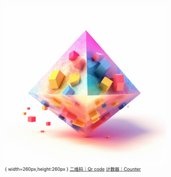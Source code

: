 ![](images/soft_mini_lab.png){ width=260px,height:260px }
[二维码｜Qr code](itms-apps://itunes.apple.com/app/id1620996505)
[计数器｜Counter](itms-apps://itunes.apple.com/app/id6446799575)
<!-- <a href="#">
	<img src="images/soft_mini_lab.png" height="260"/>
</a> -->
<!-- </br>
</br>
<a href="itms-apps://itunes.apple.com/app/id6446799575">
	<img src="images/counter.png" height="150"/>
</a>
</br>
<a href="itms-apps://itunes.apple.com/app/id1620996505">
	<img src="images/qrcode.png" height="150"/>
</a>
 -->